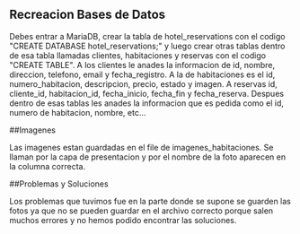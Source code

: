## Recreacion Bases de Datos

Debes entrar a MariaDB, crear la tabla de hotel_reservations con el codigo "CREATE DATABASE hotel_reservations;" y luego crear otras tablas dentro de esa tabla llamadas clientes, habitaciones y reservas con el codigo "CREATE TABLE". A los clientes le anades la informacion de id, nombre, direccion, telefono, email y fecha_registro. A la de habitaciones es el id, numero_habitacion, descripcion, precio, estado y imagen. A reservas id, cliente_id, habitacion_id, fecha_inicio, fecha_fin y fecha_reserva. Despues dentro de esas tablas les anades la informacion que es pedida como el id, numero de habitacion, nombre, etc... 

##Imagenes

Las imagenes estan guardadas en el file de imagenes_habitaciones. Se llaman por la capa de presentacion y por el nombre de la foto aparecen en la columna correcta. 

##Problemas y Soluciones

Los problemas que tuvimos fue en la parte donde se supone se guarden las fotos ya que no se pueden guardar en el archivo correcto porque salen muchos errores y no hemos podido encontrar las soluciones.
